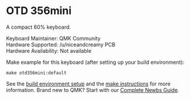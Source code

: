 # OTD 356mini

A compact 60% keyboard.

Keyboard Maintainer: QMK Community  
Hardware Supported: /u/niceandcreamy PCB  
Hardware Availability: Not available

Make example for this keyboard (after setting up your build environment):

    make otd356mini:default

See the [build environment setup](https://docs.qmk.fm/#/getting_started_build_tools) and the [make instructions](https://docs.qmk.fm/#/getting_started_make_guide) for more information. Brand new to QMK? Start with our [Complete Newbs Guide](https://docs.qmk.fm/#/newbs).
